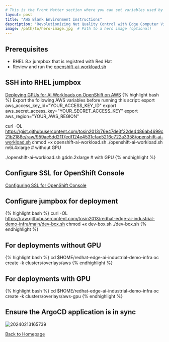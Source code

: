 ```yaml
---
# This is the Front Matter section where you can set variables used by Jekyll
layout: post
title: "AWS Blank Environment Instructions"
description: "Revolutionizing Nut Quality Control with Edge Computer Vision using YOLO V5 and Microshift"
image: /path/to/hero-image.jpg  # Path to a hero image (optional)
---
```


## Prerequisites
* RHEL 8.x jumpbox that is registred with Red Hat
* Review and run the [openshift-ai-workload.sh](https://gist.github.com/tosin2013/76e47de3f32de4486ab4699c21b2188e)
  
## SSH into RHEL jumpbox
[Deploying GPUs for AI Workloads on OpenShift on AWS](https://medium.com/@tcij1013/deploying-gpus-for-ai-workloads-on-openshift-on-aws-9f43b9ce2875)
{% highlight bash %}
Export the following AWS variables before running this script:
export aws_access_key_id="YOUR_ACCESS_KEY_ID"
export aws_secret_access_key="YOUR_SECRET_ACCESS_KEY"
export aws_region="YOUR_AWS_REGION"

curl -OL https://gist.githubusercontent.com/tosin2013/76e47de3f32de4486ab4699c21b2188e/raw/959ae5dd2117edf124e4531cfae5216c722a3358/openshift-ai-workload.sh
chmod +x openshift-ai-workload.sh
./openshift-ai-workload.sh m6i.4xlarge # without GPU

./openshift-ai-workload.sh g4dn.2xlarge # with GPU
{% endhighlight %}

## Configure SSL for OpenShift Console
[Configuring SSL for OpenShift Console](https://docs.openshift.com/container-platform/4.14/security/certificates/replacing-default-ingress-certificate.html)

## Configure jumpbox for deployment
{% highlight bash %}
curl -OL https://raw.githubusercontent.com/tosin2013/redhat-edge-ai-industrial-demo-infra/main/dev-box.sh
chmod +x dev-box.sh
./dev-box.sh
{% endhighlight %}


## For deployments without GPU
{% highlight bash %}
cd $HOME/redhat-edge-ai-industrial-demo-infra
oc create -k clusters/overlays/aws
{% endhighlight %}

## For deployments with GPU
{% highlight bash %}
cd $HOME/redhat-edge-ai-industrial-demo-infra
oc create -k clusters/overlays/aws-gpu
{% endhighlight %}

## Ensure the ArgoCD application is in sync
![20240213165739](https://i.imgur.com/0vdu0mx.jpg)

[Back to Homepage](/)